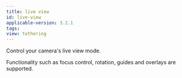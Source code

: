 ```yaml
---
title: live view
id: live-view
applicable-version: 3.2.1
tags: 
view: tethering
---
```


Control your camera's live view mode. 

Functionality such as focus control, rotation, guides and overlays are supported.
